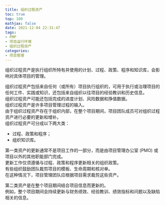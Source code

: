 ```yaml
---
title: 组织过程资产
toc: true
top: 100
mathjax: false
date: 2021-12-04 22:31:47
tags:
- PMP
- 项目运行环境
- 组织过程资产
categories:
- 项目管理
---
```

组织过程资产是执行组织所特有并使用的计划、过程、政策、程序和知识库，会影响对具体项目的管理。  

组织过程资产包括来自任何（或所有）项目执行组织的，可用于执行或治理项目的任何工件、实践或知识，还包括来自组织以往项目的经验教训和历史信息。  
组织过程资产可能还包括完成的进度计划、风险数据和挣值数据。  
组织过程资产是许多项目管理过程的输入。  
由于组织过程资产存在于组织内部，在整个项目期间，项目团队成员可对组织过程资产进行必要的更新和增补。  
组织过程资产可分成以下两大类：

- 过程、政策和程序；
- 组织知识库。  

第一类资产的更新通常不是项目工作的一部分，而是由项目管理办公室 (PMO) 或项目以外的其他职能部门完成。  
更新工作仅须遵循与过程、政策和程序更新相关的组织政策。  
有些组织鼓励团队裁剪项目的模板、生命周期和核对单。  
在这种情况下，项目管理团队应根据项目需求裁剪这些资产。

第二类资产是在整个项目期间结合项目信息而更新的。  
例如，整个项目期间会持续更新与财务绩效、经验教训、绩效指标和问题以及缺陷相关的信息。
